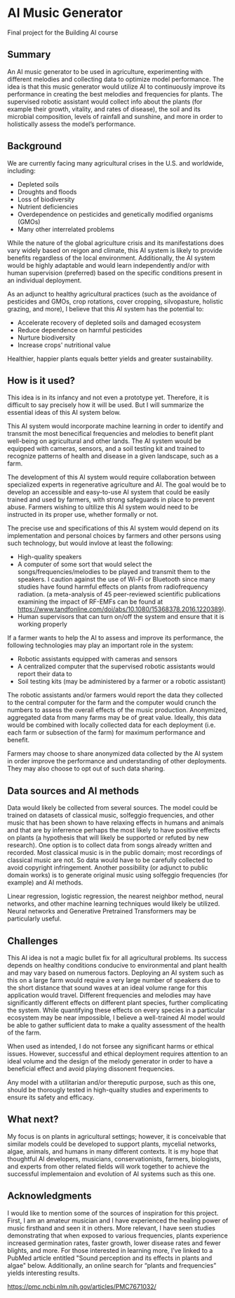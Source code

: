 # AI Music Generator

Final project for the Building AI course

## Summary

An AI music generator to be used in agriculture, experimenting with different melodies and collecting data to optimize model performance. The idea is that this music generator would utilize AI to continuously improve its performance in creating the best melodies and frequencies for plants. The supervised robotic assistant would collect info about the plants (for example their growth, vitality, and rates of disease), the soil and its microbial composition, levels of rainfall and sunshine, and more in order to holistically assess the model’s performance.

## Background

We are currently facing many agricultural crises in the U.S. and worldwide, including:
* Depleted soils
* Droughts and floods
* Loss of biodiversity
* Nutrient deficiencies
* Overdependence on pesticides and genetically modified organisms (GMOs)
* Many other interrelated problems

While the nature of the global agriculture crisis and its manifestations does vary widely based on reigon and climate, this AI system is likely to provide benefits regardless of the local environment. Additionally, the AI system would be highly adaptable and would learn independently and/or with human supervision (preferred) based on the specific conditions present in an individual deployment.

As an adjunct to healthy agricultural practices (such as the avoidance of pesticides and GMOs, crop rotations, cover cropping, silvopasture, holistic grazing, and more), I believe that this AI system has the potential to:
* Accelerate recovery of depleted soils and damaged ecosystem
* Reduce dependence on harmful pesticides
* Nurture biodiversity
* Increase crops' nutritional value

Healthier, happier plants equals better yields and greater sustainability.

## How is it used?

This idea is in its infancy and not even a prototype yet. Therefore, it is difficult to say precisely how it will be used. But I will summarize the essential ideas of this AI system below.

This AI system would incorporate machine learning in order to identify and transmit the most benecifical frequencies and melodies to benefit plant well-being on agricultural and other lands. The AI system would be equipped with cameras, sensors, and a soil testing kit and trained to recognize patterns of health and disease in a given landscape, such as a farm.

The development of this AI system would require collaboration between specialized experts in regenerative agriculture and AI. The goal would be to develop an accessible and easy-to-use AI system that could be easily trained and used by farmers, with strong safeguards in place to prevent abuse. Farmers wishing to ultilize this AI system would need to be instructed in its proper use, whether formally or not.

The precise use and specifications of this AI system would depend on its implementation and personal choices by farmers and other persons using such technology, but would invlove at least the following:
* High-quality speakers
* A computer of some sort that would select the songs/frequencies/melodies to be played and transmit them to the speakers. I caution against the use of Wi-Fi or Bluetooth since many studies have found harmful effects on plants from radiofrequency radiation. (a meta-analysis of 45 peer-reviewed scientific publications examining the impact of RF-EMFs can be found at https://www.tandfonline.com/doi/abs/10.1080/15368378.2016.1220389).
* Human supervisors that can turn on/off the system and ensure that it is working properly

If a farmer wants to help the AI to assess and improve its performance, the following technologies may play an important role in the system:
* Robotic assistants equipped with cameras and sensors
* A centralized computer that the supervised robotic assistants would report their data to
* Soil testing kits (may be administered by a farmer or a robotic assistant)

The robotic assistants and/or farmers would report the data they collected to the central computer for the farm and the computer would crunch the numbers to assess the overall effects of the music production. Anonymized, aggregated data from many farms may be of great value. Ideally, this data would be combined with locally collected data for each deployment (i.e. each farm or subsection of the farm) for maximum performance and benefit.

Farmers may choose to share anonymized data collected by the AI system in order improve the performance and understanding of other deployments. They may also choose to opt out of such data sharing.


## Data sources and AI methods

Data would likely be collected from several sources. The model could be trained on datasets of classical music, solfeggio frequencies, and other music that has been shown to have relaxing effects in humans and animals and that are by inferrence perhaps the most likely to have positive effects on plants (a hypothesis that will likely be supported or refuted by new research). One option is to collect data from songs already written and recorded. Most classical music is in the public domain; most recordings of classical music are not. So data would have to be carefully collected to avoid copyright infringement. Another possibility (or adjunct to public domain works) is to generate original music using solfeggio frequencies (for example) and AI methods.

Linear regression, logistic regression, the nearest neighbor method, neural networks, and other machine learning techniques would likely be utilized. Neural networks and Generative Pretrained Transformers may be particularly useful.

## Challenges

This AI idea is not a magic bullet fix for all agricultural problems. Its success depends on healthy conditions conducive to environmental and plant health and may vary based on numerous factors. Deploying an AI system such as this on a large farm would require a very large number of speakers due to the short distance that sound waves at an ideal volume range for this application would travel. Different frequencies and melodies may have significantly different effects on different plant species, further complicating the system. While quantifying these effects on every species in a particular ecosystem may be near impossible, I believe a well-trained AI model would be able to gather sufficient data to make a quality assessment of the health of the farm.

When used as intended, I do not forsee any significant harms or ethical issues. However, successful and ethical deployment requires attention to an ideal volume and the design of the melody generator in order to have a beneficial effect and avoid playing dissonent frequencies.

Any model with a utilitarian and/or thereputic purpose, such as this one, should be thorougly tested in high-quailty studies and experiments to ensure its safety and efficacy.

## What next?

My focus is on plants in agricultural settings; however, it is conceivable that similar models could be developed to support plants, mycelial networks, algae, animals, and humans in many different contexts. It is my hope that thoughtful AI developers, musicians, conservationists, farmers, biologists, and experts from other related fields will work together to achieve the successful implementaion and evolution of AI systems such as this one.

## Acknowledgments

I would like to mention some of the sources of inspiration for this project.  First, I am an amateur musician and I have experienced the healing power of music firsthand and seen it in others. More relevant, I have seen studies demonstrating that when exposed to various frequencies, plants experience increased germination rates, faster growth, lower disease rates and fewer blights, and more. For those interested in learning more, I’ve linked to a PubMed article entitled "Sound perception and its effects in plants and algae" below. Additionally, an online search for “plants and frequencies” yields interesting results.

https://pmc.ncbi.nlm.nih.gov/articles/PMC7671032/
